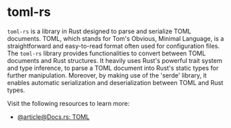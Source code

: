 # toml-rs

`toml-rs` is a library in Rust designed to parse and serialize TOML documents. TOML, which stands for Tom's Obvious, Minimal Language, is a straightforward and easy-to-read format often used for configuration files. The `toml-rs` library provides functionalities to convert between TOML documents and Rust structures. It heavily uses Rust's powerful trait system and type inference, to parse a TOML document into Rust's static types for further manipulation. Moreover, by making use of the 'serde' library, it enables automatic serialization and deserialization between TOML and Rust types.

Visit the following resources to learn more:

- [@article@Docs.rs: TOML](https://docs.rs/toml/latest/toml/)
